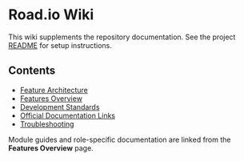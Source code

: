 # Road.io Wiki

This wiki supplements the repository documentation. See the project [README](../README.md) for setup instructions.

## Contents
- [Feature Architecture](Feature-Architecture.md)
- [Features Overview](Features.md)
- [Development Standards](Development-Standards.md)
- [Official Documentation Links](Official-Docs.md)
- [Troubleshooting](Troubleshooting.md)

Module guides and role-specific documentation are linked from the **Features Overview** page.
